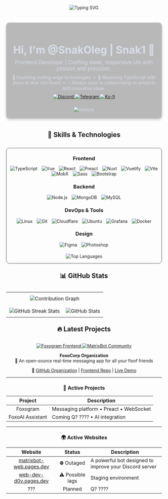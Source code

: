 <!-- Animated Welcome Banner -->
<p align="center">
  <img src="https://readme-typing-svg.demolab.com?font=Jersey+20&size=50&duration=3000&pause=5000&color=F74936&center=true&vCenter=true&random=true&width=435&separator=%3C&lines=Welcome+to+my+profile%3CNice+to+meet+you" alt="Typing SVG" />
</p>

<div style="max-width: 900px; margin: 40px auto; background: rgba(24, 24, 24, 0.30); color: #D8DEE9; border-radius: 10px; padding: 20px; box-shadow: 0 4px 8px rgba(0,0,0,0.2); display: flex; flex-direction: column; align-items: center; text-align: center;">
  <div style="width: 100%;">
    <h1 style="font-size:2.4em; margin-bottom: 10px;">Hi, I'm <strong>@SnakOleg | Snak1</strong> 👋</h1>
    <p style="font-size:1.2em; margin: 10px 0;">
      Frontend Developer | Crafting sleek, responsive UIs with passion and precision.
    </p>
    <p style="font-size:1em; margin: 10px 0;">
      👀 Exploring cutting-edge technologies &nbsp;&bull;&nbsp; 🌱 Mastering TypeScript with plans to dive into React &nbsp;&bull;&nbsp; 💡 Always open to collaborating on projects and innovative ideas.
    </p>
    <!-- Socials Buttons  -->
    <a href="https://discord.com/users/468033389786824734" target="_blank">
      <img src="https://img.shields.io/badge/Discord-Snak1-7289DA?style=for-the-badge&logo=discord&logoColor=white" alt="Discord">
    </a>
    <a href="https://t.me/The_Nikeri" target="_blank">
      <img src="https://img.shields.io/badge/Telegram-@The__Nikeri-26A5E4?style=for-the-badge&logo=telegram&logoColor=white" alt="Telegram">
    </a>
    <a href="https://ko-fi.com/snakoleg" target="_blank">
      <img src="https://img.shields.io/badge/Buy me a coffee-FF5CA1?style=for-the-badge&logo=ko-fi&logoColor=white" alt="Ko-fi">
    </a>
  </div>
  <div style=" display: flex; flex-direction: column; align-items: center; text-align: center; margin-top: 25px;">
    <img src="https://count.getloli.com/get/@SnakOleg?theme=rule34" alt="Visitors" style="display: inline-block;">
  </div>
</div>


<!-- Skills Section -->
<h2 align="center">🚀 Skills & Technologies</h2>
<div align="center" style="margin-top: 30px; border: 1px solid #444; border-radius: 10px; max-width: 800px; margin-left: auto; margin-right: auto;">
  <!-- Frontend Skills -->
  <h3 style="margin-bottom: 10px;">Frontend</h3>
  <p>
    <img src="https://go-skill-icons.vercel.app/api/icons?i=ts&theme=dark" alt="TypeScript" style="margin: 0 5px;">
    <img src="https://go-skill-icons.vercel.app/api/icons?i=vue&theme=dark" alt="Vue" style="margin: 0 5px;">
    <img src="https://go-skill-icons.vercel.app/api/icons?i=react&theme=dark" alt="React" style="margin: 0 5px;">
    <img src="https://go-skill-icons.vercel.app/api/icons?i=preact&theme=dark" alt="Preact" style="margin: 0 5px;">
    <img src="https://go-skill-icons.vercel.app/api/icons?i=nuxt&theme=dark" alt="Nuxt" style="margin: 0 5px;">
    <img src="https://go-skill-icons.vercel.app/api/icons?i=vuetify&theme=dark" alt="Vuetify" style="margin: 0 5px;">
    <img src="https://go-skill-icons.vercel.app/api/icons?i=vite&theme=dark" alt="Vite" style="margin: 0 5px;">
     <img src="https://go-skill-icons.vercel.app/api/icons?i=mobx&theme=dark" alt="MobX" style="margin: 0 5px;">
    <img src="https://go-skill-icons.vercel.app/api/icons?i=sass&theme=dark" alt="Sass" style="margin: 0 5px;">
    <img src="https://go-skill-icons.vercel.app/api/icons?i=bootstrap&theme=dark" alt="Bootstrap" style="margin: 0 5px;">
  </p>
  <!-- Backend Skills -->
  <h3>Backend</h3>
  <p>
    <img src="https://go-skill-icons.vercel.app/api/icons?i=nodejs&theme=dark" alt="Node.js" style="margin: 0 5px;">
    <img src="https://go-skill-icons.vercel.app/api/icons?i=mongodb&theme=dark" alt="MongoDB" style="margin: 0 5px;">
    <img src="https://go-skill-icons.vercel.app/api/icons?i=mysql&theme=dark" alt="MySQL" style="margin: 0 5px;">
  </p>
  <!-- DevOps & Tools -->
  <h3>DevOps & Tools</h3>
  <p>
    <img src="https://go-skill-icons.vercel.app/api/icons?i=linux&theme=dark" alt="Linux" style="margin: 0 5px;">
    <img src="https://go-skill-icons.vercel.app/api/icons?i=git&theme=dark" alt="Git" style="margin: 0 5px;">
    <img src="https://go-skill-icons.vercel.app/api/icons?i=cloudflare&theme=dark" alt="Cloudflare" style="margin: 0 5px;">
    <img src="https://go-skill-icons.vercel.app/api/icons?i=ubuntu&theme=dark" alt="Ubuntu" style="margin: 0 5px;">
    <img src="https://go-skill-icons.vercel.app/api/icons?i=grafana&theme=dark" alt="Grafana" style="margin: 0 5px;">
    <img src="https://go-skill-icons.vercel.app/api/icons?i=docker&theme=dark" alt="Docker" style="margin: 0 5px;">
  </p>
  <!-- Design -->
  <h3>Design</h3>
  <p>
    <img src="https://go-skill-icons.vercel.app/api/icons?i=figma&theme=dark" alt="Figma" style="margin: 0 5px;">
    <img src="https://go-skill-icons.vercel.app/api/icons?i=photoshop&theme=dark" alt="Photoshop" style="margin: 0 5px;">
  </p>
  
  <!-- Top Languages Stats -->
  <p style="margin-top: 20px;">
    <img src="https://github-readme-stats-peach-beta.vercel.app/api/top-langs/?username=SnakOleg&layout=compact&card_width=700&theme=dracula&count_private=true&include_all_commits=true&border_color=595959&orgs=foxocorp&include_orgs=true" alt="Top Languages">
  </p>
</div>

<!-- GitHub Stats Section -->
<h2 align="center" style="margin-top: 25px; padding-bottom: 15px">📊 GitHub Stats</h2>
<table align="center" style="border-collapse: collapse;">
  <tr>
    <td colspan="2" align="center" style="padding: 10px;">
      <img src="https://github-readme-activity-graph.vercel.app/graph?username=SnakOleg&theme=github-compact&height=450&area=true&border_color=595959" alt="Contribution Graph">
    </td>
  </tr>
  <tr>
    <td align="center" style="padding: 10px;">
      <img src="https://github-readme-streak-stats-phi-dusky.vercel.app/?user=SnakOleg&include_orgs=true&include_all_commits=true&show_icons=true&theme=dracula&&border=595959" alt="GitHub Streak Stats">
    </td>
    <td align="center" style="padding: 10px;">
      <img src="https://github-readme-stats-peach-beta.vercel.app/api?username=SnakOleg&show_icons=true&theme=dracula&count_private=true&include_all_commits=true&border_color=595959" alt="GitHub Stats">
    </td>
  </tr>
</table>

<!-- Latest Projects Section -->
<h2 align="center" style="margin-top: 25px; padding-bottom: 15px">🔥 Latest Projects</h2>
<div align="center">
  <a href="https://github.com/foxocorp/foxogram-frontend">
    <img src="https://github-readme-stats-peach-beta.vercel.app/api/pin/?username=foxoCorp&repo=foxogram-frontend&theme=dracula&border_color=595959" alt="Foxogram Frontend">
  </a>
  <a href="https://github.com/foxocorp/foxomoji">
    <img src="https://github-readme-stats-peach-beta.vercel.app/api/pin/?username=foxoCorp&repo=Foxomoji&theme=dracula&border_color=595959" alt="MatrixBot Community">
  </a>
</div>

<div align="center">
  
**FoxoCorp Organization**  
🚀 An open-source real-time messaging app for all your floof friends

🔗 [GitHub Organization](https://github.com/foxocorp) | [Frontend Repo](https://github.com/foxocorp/foxogram-frontend) | [Live Demo](https://app.foxogram.su)

---

### 📌 Active Projects

| **Project**         | **Description**                         |
|:-------------------:|-----------------------------------------|
| Foxogram            | Messaging platform • Preact • WebSocket |
| FoxoAI Assistant    | Coming Q? ???? • AI integration         |

---

### 🌍 Active Websites

| **Website**                                                         | **Status**          | **Description**                                              |
|:-------------------------------------------------------------------:|:-------------------:|--------------------------------------------------------------|
| [matrixbot-web.pages.dev](https://matrixbot-web.pages.dev)          | ⛔ Outaged          | A powerful bot designed to improve your Discord server       |
| [web-dev-d0v.pages.dev](https://web-dev-d0v.pages.dev)              | ⚠️ Possible lags    | Staging environment                                          |
| ???                                                                 | Planned              | Q? ????                                                     |

</div>
